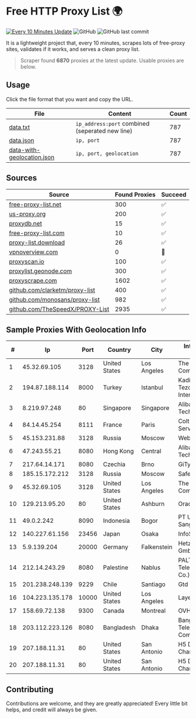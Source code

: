 
# Free HTTP Proxy List 🌍

[![Every 10 Minutes Update](https://github.com/mertguvencli/http-proxy-list/actions/workflows/main.yml/badge.svg?branch=main)](https://github.com/mertguvencli/http-proxy-list/actions/workflows/main.yml)
![GitHub](https://img.shields.io/github/license/mertguvencli/http-proxy-list)
![GitHub last commit](https://img.shields.io/github/last-commit/mertguvencli/http-proxy-list)

It is a lightweight project that, every 10 minutes, scrapes lots of free-proxy sites, validates if it works, and serves a clean proxy list.


> Scraper found **6870** proxies at the latest update. Usable proxies are below.

## Usage

Click the file format that you want and copy the URL.


|File|Content|Count|
|----|-------|-----|
|[data.txt](https://raw.githubusercontent.com/mertguvencli/http-proxy-list/main/proxy-list/data.txt)|`ip_address:port` combined (seperated new line)|787|
|[data.json](https://raw.githubusercontent.com/mertguvencli/http-proxy-list/main/proxy-list/data.json)|`ip, port`|787|
|[data-with-geolocation.json](https://raw.githubusercontent.com/mertguvencli/http-proxy-list/main/proxy-list/data-with-geolocation.json)|`ip, port, geolocation`|787|

## Sources

|Source|Found Proxies|Succeed|
|------|-------------|-------|
|[free-proxy-list.net](https://free-proxy-list.net)|300|✅|
|[us-proxy.org](https://www.us-proxy.org)|200|✅|
|[proxydb.net](http://proxydb.net)|15|✅|
|[free-proxy-list.com](https://free-proxy-list.com/?page=&port=&type%5B%5D=http&type%5B%5D=https&up_time=0&search=Search)|10|✅|
|[proxy-list.download](https://www.proxy-list.download/HTTP)|26|✅|
|[vpnoverview.com](https://vpnoverview.com/privacy/anonymous-browsing/free-proxy-servers)|0|🚫|
|[proxyscan.io](https://www.proxyscan.io)|100|✅|
|[proxylist.geonode.com](https://proxylist.geonode.com/api/proxy-list?limit=300&page=1&sort_by=lastChecked&sort_type=desc&protocols=http,https)|300|✅|
|[proxyscrape.com](https://api.proxyscrape.com/v2/?request=displayproxies&protocol=http&timeout=10000&country=all&ssl=all&anonymity=all)|1602|✅|
|[github.com/clarketm/proxy-list](https://raw.githubusercontent.com/clarketm/proxy-list/master/proxy-list-raw.txt)|400|✅|
|[github.com/monosans/proxy-list](https://raw.githubusercontent.com/monosans/proxy-list/main/proxies/http.txt)|982|✅|
|[github.com/TheSpeedX/PROXY-List](https://raw.githubusercontent.com/TheSpeedX/PROXY-List/master/http.txt)|2935|✅|


## Sample Proxies With Geolocation Info

|#|Ip|Port|Country|City|Internet Service Provider|
|-|--|----|-------|----|-------------------------|
|1|45.32.69.105|3128|United States|Los Angeles|The Constant Company|
|2|194.87.188.114|8000|Turkey|Istanbul|Kadir Huseyin Tezcan Nosspeed Internet Teknolojileri|
|3|8.219.97.248|80|Singapore|Singapore|Alibaba (US) Technology Co., Ltd.|
|4|84.14.45.254|8111|France|Paris|Colt Technology Services|
|5|45.153.231.88|3128|Russia|Moscow|Webhost LLC|
|6|47.243.55.21|8080|Hong Kong|Central|Alibaba (US) Technology Co., Ltd.|
|7|217.64.14.171|8080|Czechia|Brno|GiTy, a.s.|
|8|185.15.172.212|3128|Russia|Moscow|SafeData LLC|
|9|45.32.69.105|3128|United States|Los Angeles|The Constant Company|
|10|129.213.95.20|80|United States|Ashburn|Oracle Corporation|
|11|49.0.2.242|8090|Indonesia|Bogor|PT Usaha Adi Sanggoro|
|12|140.227.61.156|23456|Japan|Osaka|InfoSphere|
|13|5.9.139.204|20000|Germany|Falkenstein|Hetzner Online GmbH|
|14|212.14.243.29|8080|Palestine|Nablus|PALTEL (Palestine Telecommunications Co.).|
|15|201.238.248.139|9229|Chile|Santiago|Gtd Internet S.A|
|16|104.223.135.178|10000|United States|Los Angeles|LayerHost|
|17|158.69.72.138|9300|Canada|Montreal|OVH SAS|
|18|203.112.223.126|8080|Bangladesh|Dhaka|Bangladesh Telecommunications Company Ltd.|
|19|207.188.11.31|80|United States|San Antonio|H5 Data Centers - Chandler LLC|
|20|207.188.11.31|80|United States|San Antonio|H5 Data Centers - Chandler LLC|



## Contributing

Contributions are welcome, and they are greatly appreciated! Every
little bit helps, and credit will always be given.

